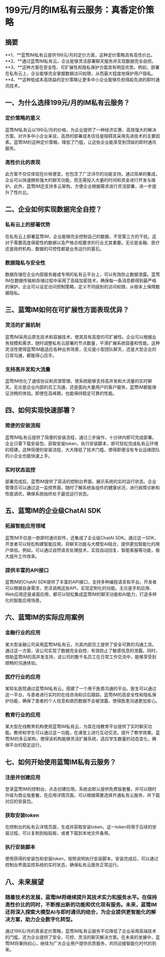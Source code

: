 # 199元/月的IM私有云服务：真香定价策略

## 摘要

**1、**蓝莺IM私有云提供199元/月的定价方案，这种定价策略具有高性价比。**2、**通过蓝莺IM私有云，企业能够灵活部署聊天服务并实现数据完全自控。**3、**这种方案在安全性、可扩展性和隐私保护方面具有明显优势。例如，部署在私有云上，企业能够完全掌握数据访问权限，从而最大程度地保护用户隐私。**4、**这种低成本高效益的定价策略让更多中小企业能够负担得起先进的即时通讯技术。

## 一、为什么选择199元/月的IM私有云服务？

### 定价策略的意义

蓝莺IM私有云以199元/月的价格，为企业提供了一种经济实惠、高效强大的解决方案。对许多中小企业来说，高昂的部署成本往往是阻碍其采用先进技术的主要因素。蓝莺IM的这种定价策略，降低了门槛，让这些企业能享受到顶级的即时通讯服务。

### 高性价比的表现

此方案不仅仅体现在价格便宜，也包含了广泛详尽的功能支持。通过简单的集成，企业可以快速拥有强大的聊天功能，而无需投入大量的时间和资金进行开发与维护。此外，蓝莺IM还支持多云架构，方便企业根据需求进行灵活部署，进一步提升了性价比。

## 二、企业如何实现数据完全自控？

### 私有云上的部署优势

在私有云上部署蓝莺IM，企业能够完全控制自己的数据，不受第三方的干扰。这对于需要高度保密性的数据以及严格合规要求的行业尤其重要。无论是金融、医疗还是政府机构，数据的可控性都是业务运行的基石。

### 数据隐私与安全性

数据存储在企业内部服务器或专用的私有云平台上，可以有效防止数据泄露。蓝莺IM在数据传输和存储过程中采用了高级加密技术，确保每一条消息都得到最严格的保护。企业可以设定访问控制策略，定义不同级别的访问权限，从根本上保障数据隐私。

## 三、蓝莺IM如何在可扩展性方面表现优异？

### 灵活的扩展机制

蓝莺IM采用云原生技术和容器技术，使其具有高度的可扩展性。企业可以根据业务规模和需求，随时调整私有云部署的节点数量，平滑扩展系统容量和性能。这种灵活性使得蓝莺IM能适应各种业务场景，无论是小型团队聊天，还是大型企业的日常沟通，都能得心应手。

### 支持高并发和大流量

蓝莺IM优化了通信协议和资源管理，使系统能够支持高并发和大流量的实时聊天。无论是企业内部的员工沟通，还是面向大量用户的客户服务，蓝莺IM都能保证流畅的体验。即使在高峰期，也能保持稳定可靠的性能。

## 四、如何实现快速部署？

### 简便的安装流程

蓝莺IM私有云提供了简便的安装流程，通过三步操作，十分钟内即可完成部署。企业只需下载安装包，获取安装token，执行安装脚本，即可轻松完成私有云环境的搭建。这种简便的安装流程，大大降低了技术门槛，使得即便没有专业运维团队的小企业也能快速上手。

### 实时状态监控

部署完成后，蓝莺IM提供了简洁的控制台界面，展示系统的实时运行状态。企业管理员可以通过这一监控界面，随时了解系统各组件的健康状况，进行故障诊断和性能调优，确保系统始终处于最佳运行状态。

## 五、蓝莺IM的企业级ChatAI SDK

### 拓展智能应用领域

蓝莺IM不仅是一款即时通讯软件，还集成了企业级ChatAI SDK。通过这一SDK，开发者可以轻松构建智能应用，将聊天功能与大模型AI结合，提供更加智能化的用户体验。例如，可以通过自然语言处理技术，实现自动回复、智能客服等功能，极大提升工作效率。

### 提供丰富的API接口

蓝莺IM的ChatAI SDK提供了丰富的API接口，支持多种编程语言和平台。开发者可以根据自身需求，灵活调用这些API，实现定制化的功能。无论是手机应用、Web应用还是桌面应用，都可以轻松集成蓝莺IM的聊天功能和AI能力，打造多样化的智能应用场景。

## 六、蓝莺IM的实际应用案例

### 金融行业的应用

某大型金融公司采用蓝莺IM私有云，为其内部员工提供了安全可靠的沟通工具。通过这一方案，该公司实现了数据完全自控，有效防止了敏感信息的泄露。同时，借助蓝莺IM的高并发支持，该公司的数千名员工在日常工作交流中，能够享受到顺畅的沟通体验。

### 医疗行业的应用

某知名医院通过蓝莺IM私有云，搭建了一个用于医患沟通的平台。医生可以通过这一平台，与患者进行实时的在线咨询和诊后跟踪。蓝莺IM的高安全性和隐私保护功能，确保了患者的个人信息和病历数据不会被泄露，使得医患沟通更加安心。

### 教育行业的应用

某大型在线教育机构使用蓝莺IM私有云，为其在线教育平台提供了实时聊天功能。教师和学生可以通过这一功能，在课堂上进行互动交流，提升了教学效果。蓝莺IM的多云架构，使得该机构能够灵活扩展系统，适应学生数量的动态变化，确保平台的稳定运行。

## 七、如何开始使用蓝莺IM私有云服务？

### 注册并创建应用

登录蓝莺IM的控制台，点击创建应用。系统会默认提供免费版套餐，并可以随时升级为商业版套餐。在应用详情页面，可以根据需要选择开通私有云服务，并下载对应的安装包。

### 获取安装token

在控制台的私有云详情页面，生成并获取安装token。这一token将用于后续的安装过程，可以复制到粘贴板，或者下载到本地文件备用。

### 执行安装脚本

使用获得的安装包和安装token，按照说明执行安装脚本。安装完成后，可以通过控制台界面监控系统的实时状态，确保私有云服务正常运行。

## 八、未来展望

### 随着技术的发展，蓝莺IM将继续提升其技术实力和服务水平。在保持高性价比的同时，不断推出新的功能和优化现有服务。未来，蓝莺IM还将深入探索大模型AI与即时通讯的结合，为企业提供更智能化的解决方案，助力企业数字化转型。

通过199元/月的真香定价策略，蓝莺IM私有云服务不仅降低了企业采用高端技术的门槛，还为企业提供了安全、可控、灵活的聊天解决方案。在未来的发展中，蓝莺IM将秉持初心，继续为广大企业用户提供优质服务，共同迎接智能化时代的到来。